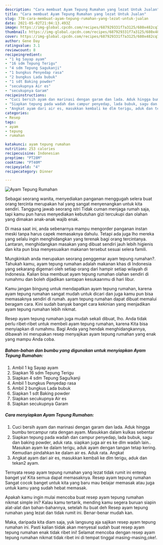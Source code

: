 ```yaml
---
description: "Cara membuat Ayam Tepung Rumahan yang lezat Untuk Jualan"
title: "Cara membuat Ayam Tepung Rumahan yang lezat Untuk Jualan"
slug: 778-cara-membuat-ayam-tepung-rumahan-yang-lezat-untuk-jualan
date: 2021-05-02T21:04:13.493Z
image: https://img-global.cpcdn.com/recipes/687929331f7a3125/680x482cq70/ayam-tepung-rumahan-foto-resep-utama.jpg
thumbnail: https://img-global.cpcdn.com/recipes/687929331f7a3125/680x482cq70/ayam-tepung-rumahan-foto-resep-utama.jpg
cover: https://img-global.cpcdn.com/recipes/687929331f7a3125/680x482cq70/ayam-tepung-rumahan-foto-resep-utama.jpg
author: Gene Day
ratingvalue: 3.1
reviewcount: 8
recipeingredient:
- "1 kg Sayap ayam"
- "16 sdm Tepung Terigu"
- "4 sdm Tepung Sagukanji"
- "1 bungkus Penyedap rasa"
- "2 bungkus Lada bubuk"
- "1 sdt Baking powder"
- "secukupnya Air es"
- "secukupnya Garam"
recipeinstructions:
- "Cuci bersih ayam dan marinasi dengan garam dan lada. Aduk hingga bumbu tercampur rata dengan ayam. Masukkan dalam kulkas sebentar"
- "Siapkan tepung pada wadah dan campur penyedap, lada bubuk, sagu dan baking powder, aduk rata. siapkan juga air es ke dlm wadah lain.. Masukan ayam ke dalam terigu, aduk ayam dengan tangan tetap kering. Kemudian pindahkan ke dalam air es. Aduk rata. Angkat"
- "Angkat ayam dari air es, masukkan kembali ke dlm terigu, aduk dan tekan2 ayam."
categories:
- Resep
tags:
- ayam
- tepung
- rumahan

katakunci: ayam tepung rumahan 
nutrition: 253 calories
recipecuisine: Indonesian
preptime: "PT28M"
cooktime: "PT40M"
recipeyield: "4"
recipecategory: Dinner

---
```



![Ayam Tepung Rumahan](https://img-global.cpcdn.com/recipes/687929331f7a3125/680x482cq70/ayam-tepung-rumahan-foto-resep-utama.jpg)

Sebagai seorang wanita, menyediakan panganan menggugah selera buat orang tercinta merupakan hal yang sangat menyenangkan untuk kita sendiri. Tanggung jawab seorang istri Tidak cuman menjaga rumah saja, tapi kamu pun harus menyediakan kebutuhan gizi tercukupi dan olahan yang dimakan anak-anak wajib enak.

Di masa  saat ini, anda sebenarnya mampu mengorder panganan instan meski tanpa harus capek memasaknya dahulu. Tetapi ada juga lho mereka yang selalu ingin menghidangkan yang terenak bagi orang tercintanya. Lantaran, menghidangkan masakan yang dibuat sendiri jauh lebih higienis dan kita pun bisa menyesuaikan makanan tersebut sesuai selera famili. 



Mungkinkah anda merupakan seorang penggemar ayam tepung rumahan?. Tahukah kamu, ayam tepung rumahan adalah makanan khas di Indonesia yang sekarang digemari oleh setiap orang dari hampir setiap wilayah di Indonesia. Kalian bisa membuat ayam tepung rumahan olahan sendiri di rumahmu dan boleh dijadikan santapan kesukaanmu di hari libur.

Kamu jangan bingung untuk mendapatkan ayam tepung rumahan, karena ayam tepung rumahan sangat mudah untuk dicari dan juga kamu pun bisa memasaknya sendiri di rumah. ayam tepung rumahan dapat dibuat memalui beragam cara. Kini sudah banyak banget cara kekinian yang menjadikan ayam tepung rumahan lebih nikmat.

Resep ayam tepung rumahan juga mudah sekali dibuat, lho. Anda tidak perlu ribet-ribet untuk membeli ayam tepung rumahan, karena Kita bisa menyiapkan di rumahmu. Bagi Anda yang hendak menghidangkannya, dibawah ini merupakan resep menyajikan ayam tepung rumahan yang enak yang mampu Anda coba.

<!--inarticleads1-->

##### Bahan-bahan dan bumbu yang digunakan untuk menyiapkan Ayam Tepung Rumahan:

1. Ambil 1 kg Sayap ayam
1. Siapkan 16 sdm Tepung Terigu
1. Siapkan 4 sdm Tepung Sagu/kanji
1. Ambil 1 bungkus Penyedap rasa
1. Ambil 2 bungkus Lada bubuk
1. Siapkan 1 sdt Baking powder
1. Siapkan secukupnya Air es
1. Siapkan secukupnya Garam




<!--inarticleads2-->

##### Cara menyiapkan Ayam Tepung Rumahan:

1. Cuci bersih ayam dan marinasi dengan garam dan lada. Aduk hingga bumbu tercampur rata dengan ayam. Masukkan dalam kulkas sebentar
1. Siapkan tepung pada wadah dan campur penyedap, lada bubuk, sagu dan baking powder, aduk rata. siapkan juga air es ke dlm wadah lain.. Masukan ayam ke dalam terigu, aduk ayam dengan tangan tetap kering. Kemudian pindahkan ke dalam air es. Aduk rata. Angkat
1. Angkat ayam dari air es, masukkan kembali ke dlm terigu, aduk dan tekan2 ayam.




Ternyata resep ayam tepung rumahan yang lezat tidak rumit ini enteng banget ya! Kita semua dapat memasaknya. Resep ayam tepung rumahan Sangat cocok banget untuk kita yang baru mau belajar memasak atau juga untuk kamu yang sudah hebat memasak.

Apakah kamu ingin mulai mencoba buat resep ayam tepung rumahan nikmat simple ini? Kalau kamu tertarik, mending kamu segera buruan siapin alat-alat dan bahan-bahannya, setelah itu buat deh Resep ayam tepung rumahan yang lezat dan tidak rumit ini. Benar-benar mudah kan. 

Maka, daripada kita diam saja, yuk langsung aja sajikan resep ayam tepung rumahan ini. Pasti kalian tiidak akan menyesal sudah buat resep ayam tepung rumahan enak tidak ribet ini! Selamat mencoba dengan resep ayam tepung rumahan nikmat tidak ribet ini di tempat tinggal masing-masing,oke!.

